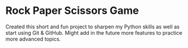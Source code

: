 # Rock Paper Scissors Game

Created this short and fun project to sharpen my Python skills as well as start using Git & GitHub.
Might add in the future more features to practice more advanced topics.
